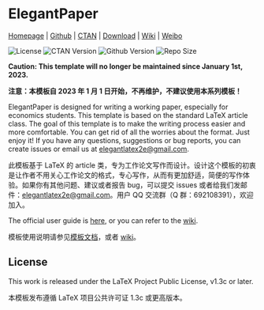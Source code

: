 <!-- Author: Dongsheng Deng -->
<!-- Email: ddswhu@outlook.com -->

# ElegantPaper

[Homepage](https://elegantlatex.org/) | [Github](https://github.com/ElegantLaTeX/ElegantPaper) | [CTAN](https://ctan.org/pkg/elegantpaper) | [Download](https://github.com/ElegantLaTeX/ElegantPaper/releases) | [Wiki](https://github.com/ElegantLaTeX/ElegantPaper/wiki) | [Weibo](https://weibo.com/elegantlatex)

![License](https://img.shields.io/ctan/l/elegantpaper.svg)
![CTAN Version](https://img.shields.io/ctan/v/elegantpaper.svg)
![Github Version](https://img.shields.io/github/release/ElegantLaTeX/ElegantPaper.svg)
![Repo Size](https://img.shields.io/github/repo-size/ElegantLaTeX/ElegantPaper.svg)

**Caution: This template will no longer be maintained since January 1st, 2023.**

**注意：本模板自 2023 年 1 月 1 日开始，不再维护，不建议使用本系列模板！**

ElegantPaper is designed for writing a working paper, especially for economics students. This template is based on the standard LaTeX article class. The goal of this template is to make the writing process easier and more comfortable. You can get rid of all the worries about the format. Just enjoy it! If you have any questions, suggestions or bug reports, you can create issues or email us at elegantlatex2e@gmail.com.

此模板基于 LaTeX 的 article 类，专为工作论文写作而设计。设计这个模板的初衷是让作者不用关心工作论文的格式，专心写作，从而有更加舒适，简便的写作体验。如果你有其他问题、建议或者报告 bug，可以提交 issues 或者给我们发邮件：elegantlatex2e@gmail.com。用户 QQ 交流群（Q 群：692108391），欢迎加入。

The official user guide is [here](https://github.com/ElegantLaTeX/ElegantPaper/releases), or you can refer to the [wiki](https://github.com/ElegantLaTeX/ElegantPaper/wiki).

模板使用说明请参见[模板文档](https://github.com/ElegantLaTeX/ElegantPaper/releases)，或者 [wiki](https://github.com/ElegantLaTeX/ElegantPaper/wiki)。

## License

This work is released under the LaTeX Project Public License, v1.3c or later. 

本模板发布遵循 LaTeX 项目公共许可证 1.3c 或更高版本。 
